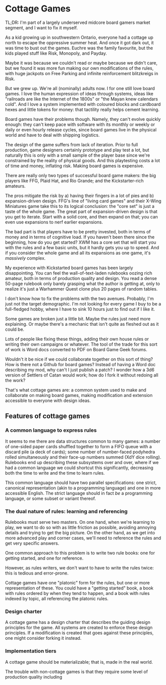 # Cottage Games

TL;DR: I'm part of a largely underserved midcore board gamers market segment, and I want to fix it myself.

As a kid growing up in southwestern Ontario, everyone had a cottage up north to escape the oppressive summer heat. And once it got dark out, it was time to bust out the games. Euchre was the family favourite, but the kids played stuff like Risk, Monopoly, and Payday.

Maybe it was because we couldn't read or maybe because we didn't care, but we found it was more fun making our own modifications of the rules, with huge jackpots on Free Parking and infinite reinforcement blitzkreigs in Risk.

But we grew up. We're all (nominally) adults now. I for one still love board games. I love the human expression of ideas through systems, ideas like "railroads are like the Internet of the 1800s" or "the Mayan knew calendars cold". And I love a system implemented with coloured blocks and cardboard hexes and little tokens for money: that tactility really helps cement learning.

Board games have their problems though. Namely, they can't evolve quickly enough: they can't keep pace with software with its monthly or weekly or daily or even hourly release cycles, since board games live in the physical world and have to deal with shipping logistics.

The design of the game suffers from lack of iteration. Prior to full production, game designers certainly prototype and play test a lot, but naturally this is only with a small sample of the player base since we're constrained by the reality of physical goods. And this playtesting costs a lot of time and money, inflating risk. Making board games is expensive.

There are really only two types of successful board game makers: the big players like FFG, Plaid Hat, and Rio Grande; and the Kickstarter-rich amateurs. 

The pros mitigate the risk by a) having their fingers in a lot of pies and b) expansion-driven design. FFG's line of "living card games" and their X-Wing Miniatures game take this to its logical conclusion: the "core set" is just a taste of the whole game. The great part of expansion-driven design is that you get to iterate. Start with a solid core, and then expand on that; you can even use expansions to nerf earlier expansions. 

The bad part is that players have to be pretty invested, both in terms of money and in terms of cognitive load. If you haven't been there since the beginning, how do you get started? XWM has a core set that will start you with the rules and a few basic units, but it hardly gets you up to speed. And if you consider the whole game and all its expansions as one game, it's *massively* complex.

My experience with Kickstarted board games has been largely disappointing. You can feel the wall-of-text-laden rulebooks oozing rich amateur, both in terms of production quality and design. You read a dense 50-page rulebook only barely grasping what the author is getting at, only to realize it's just a Warhammer Quest clone plus 20 pages of random tables.

I don't know how to fix the problems with the two avenues. Probably, I'm just not the target demographic. I'm not looking for every game I buy to be a full-fledged hobby, where I have to sink 10 hours just to find out if I like it.

Some games are broken just a little bit. Maybe the rules just need more explaining. Or maybe there's a mechanic that isn't quite as fleshed out as it could be.

Lots of people like fixing these things, adding their own house rules or writing their own campaigns or whatever. The tool of the trade for this sort of work is Word docs converted to PDF on Board Game Geek forums.

Wouldn't it be nice if we could collaborate together on this sort of thing? How is there not a Github for board games? Instead of having a Word doc describing my mod, why can't I just publish a patch? I wonder how a 3d6 version of Settlers of Catan would work; how do I fork it without redoing all the work?

That's what cottage games are: a common system used to make and collaborate on making board games, making modification and extension accessible to everyone with design ideas.

## Features of cottage games

### A common language to express rules

It seems to me there are data structures common to many games: a number of one-sided paper cards shuffled together to form a FIFO queue with a discard pile (a deck of cards); some number of number-faced podyhedra rolled simultaneously and their face-up numbers summed (XdY dice rolling). Rulebooks end up describing these subsystems over and over, where if we had a common language we could shortcut this significantly, decreasing both the time to write and the time to learn rules.

This common language should have two parallel specifications: one strict, canonical representation (akin to a programming language) and one in more accessible English. The strict language should in fact *be* a programming language, or some subset or variant thereof.

### The dual nature of rules: learning and referencing

Rulebooks must serve two masters. On one hand, when we're learning to play, we want to do so with as little friction as possible, avoiding annoying details and trying to get the big picture. On the other hand, as we get into more advanced play and corner cases, we'll need to reference the rules and get very specific answers.

One common approach to this problem is to write two rule books: one for getting started, and one for reference.

However, as rules writers, we don't want to have to write the rules twice: this is tedious and error-prone.

Cottage games have one "platonic" form for the rules, but one or more representation of these. You could have a "getting started" book, a book with rules ordered by when they tend to happen, and a book with rules indexed by topic, all referencing the platonic rules.

### Design charter

A cottage game has a design charter that describes the guiding design principles for the game. All systems are created to enforce these design principles. If a modification is created that goes against these principles, one might consider forking it instead.

### Implementation tiers

A cottage game should be materializable; that is, made in the real world.

The trouble with non-cottage games is that they require some level of production quality including 


